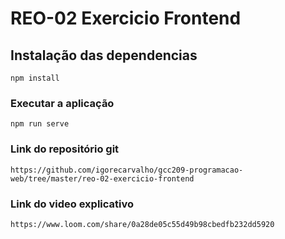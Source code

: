 # REO-02 Exercicio Frontend
## Instalação das dependencias
```
npm install
```

### Executar a aplicação
```
npm run serve
```

### Link do repositório git
```
https://github.com/igorecarvalho/gcc209-programacao-web/tree/master/reo-02-exercicio-frontend
```

### Link do video explicativo
```
https://www.loom.com/share/0a28de05c55d49b98cbedfb232dd5920
```
